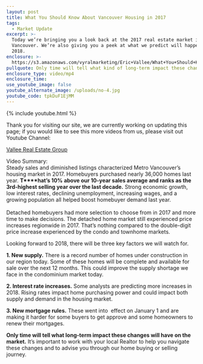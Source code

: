 ```yaml
---
layout: post
title: What You Should Know About Vancouver Housing in 2017
tags:
  - Market Update
excerpt: >-
  Today we’re bringing you a look back at the 2017 real estate market in
  Vancouver. We’re also giving you a peek at what we predict will happen in
  2018.
enclosure: >-
  https://s3.amazonaws.com/vyralmarketing/Eric+Vallee/What+You+Should+Know+About+Vancouver+Housing+in+2017.mp4
pullquote: Only time will tell what kind of long-term impact these changes have.
enclosure_type: video/mp4
enclosure_time:
use_youtube_image: false
youtube_alternate_image: /uploads/no-4.jpg
youtube_code: tpkDuF1EjMM
---
```


{% include youtube.html %}

Thank you for visiting our site, we are currently working on updating this page; if you would like to see this more videos from us, please visit out Youtube Channel:&nbsp;

[Vallee Real Estate Group](https://www.youtube.com/user/valleerealestate)

Video Summary:<br>Steady sales and diminished listings characterized Metro Vancouver’s housing market in 2017. Homebuyers purchased nearly 36,000 homes last year. **T****hat’s 10% above our 10-year sales average and ranks as the 3rd-highest selling year over the last decade.** Strong economic growth, low interest rates, declining unemployment, increasing wages, and a growing population all helped boost homebuyer demand last year.&nbsp;<br>&nbsp;<br>Detached homebuyers had more selection to choose from in 2017 and more time to make decisions. The detached home market still experienced price increases regionwide in 2017. That’s nothing compared to the double-digit price increase experienced by the condo and townhome markets.&nbsp;

Looking forward to 2018, there will be three key factors we will watch for.

**1. New supply.** There is a record number of homes under construction in our region today. Some of these homes will be complete and available for sale over the next 12 months. This could improve the supply shortage we face in the condominium market today.

**2. Interest rate increases.** Some analysts are predicting more increases in 2018. Rising rates impact home purchasing power and could impact both supply and demand in the housing market.

**3. New mortgage rules.** These went into &nbsp;effect on January 1 and are making it harder for some buyers to get approve and some homeowners to renew their mortgages.&nbsp;

**Only time will tell what long-term impact these changes will have on the market.** It’s important to work with your local Realtor to help you navigate these changes and to advise you through our home buying or selling journey.&nbsp;<br>&nbsp;